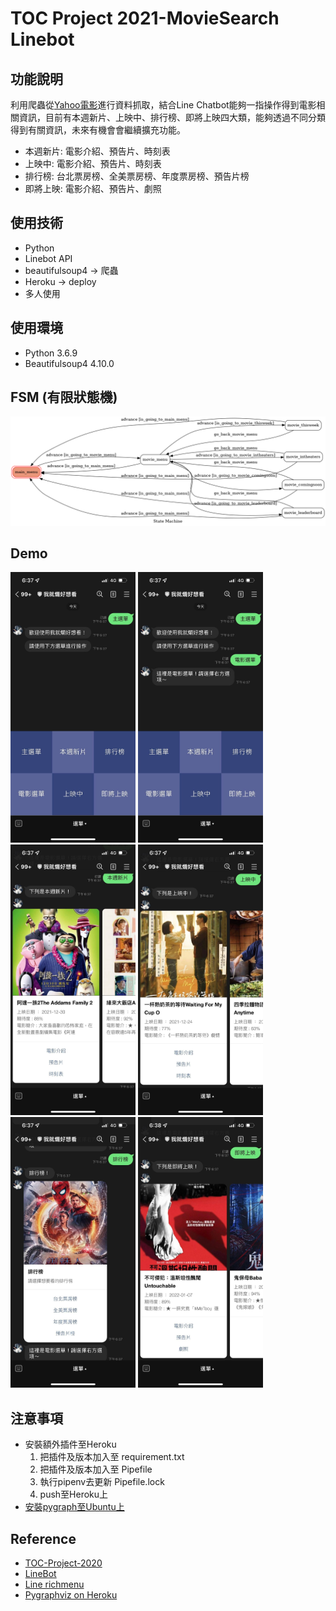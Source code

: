 # TOC Project 2021-MovieSearch Linebot


## 功能說明
利用爬蟲從[Yahoo電影](https://movies.yahoo.com.tw/)進行資料抓取，結合Line Chatbot能夠一指操作得到電影相關資訊，目前有本週新片、上映中、排行榜、即將上映四大類，能夠透過不同分類得到有關資訊，未來有機會會繼續擴充功能。
* 本週新片: 電影介紹、預告片、時刻表
* 上映中: 電影介紹、預告片、時刻表
* 排行榜: 台北票房榜、全美票房榜、年度票房榜、預告片榜
* 即將上映: 電影介紹、預告片、劇照

## 使用技術
* Python
* Linebot API
* beautifulsoup4 -> 爬蟲
* Heroku -> deploy
* 多人使用

## 使用環境
* Python 3.6.9
* Beautifulsoup4 4.10.0

## FSM (有限狀態機)
<img src = "./fsm.png">

## Demo
<img src = "./img/main_menu.jpg" width = "200">
<img src = "./img/movie_menu.jpg" width = "200">
<img src = "./img/movie_thisweek.jpg" width = "200">
<img src = "./img/movie_intheaters.jpg" width = "200">
<img src = "./img/movie_leaderboard.jpg" width = "200">
<img src = "./img/movie_comingsoon.jpg" width = "200">

## 注意事項
* 安裝額外插件至Heroku
  1. 把插件及版本加入至 requirement.txt 
  2. 把插件及版本加入至 Pipefile
  3. 執行pipenv去更新 Pipefile.lock
  4. push至Heroku上
* [安裝pygraph至Ubuntu上](https://www.jianshu.com/p/a3da7ecc5303)

## Reference
* [TOC-Project-2020](https://github.com/NCKU-CCS/TOC-Project-2020)
* [LineBot](https://github.com/BClown1229/LineBot)
* [Line richmenu](https://manager.line.biz/account/@973tlgjy/richmenu)
* [Pygraphviz on Heroku](https://hackmd.io/@ccw/B1Xw7E8kN?type=view#Q2-%E5%A6%82%E4%BD%95%E5%9C%A8-Heroku-%E4%BD%BF%E7%94%A8-pygraphviz)
